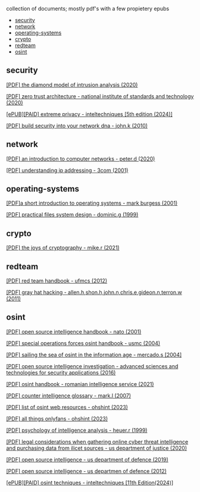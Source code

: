 collection of documents; mostly pdf's with a few propietery epubs

- [security](#security)
- [network](#network)
- [operating-systems](#operating-systems)
- [crypto](#crypto)
- [redteam](#redteam)
- [osint](#osint)
  
## security

[[PDF] the diamond model of intrusion analysis (2020)](https://www.threatintel.academy/wp-content/uploads/2020/07/diamond-model.pdf)


[[PDF] zero trust architecture - national institute of standards and technology (2020)](https://nvlpubs.nist.gov/nistpubs/SpecialPublications/NIST.SP.800-207.pdf)

[[ePUB][PAID] extreme privacy - inteltechniques [5th edition (2024)]](https://inteltechniques.com/book7.html)

[[PDF] build security into your network dna - john.k (2010)](https://www.virtualstarmedia.com/downloads/Forrester_zero_trust_DNA.pdf)

## network

[[PDF] an introduction to computer networks - peter.d (2020)](https://intronetworks.cs.luc.edu/current1/ComputerNetworks.pdf)

[[PDF] understanding ip addressing - 3com (2001)](https://pages.di.unipi.it/ricci/501302.pdf)

## operating-systems

[[PDF]a short introduction to operating systems - mark burgess (2001)](https://markburgess.org/os/os.pdf)

[[PDF] practical files system design - dominic.g (1999)](https://www.nobius.org/dbg/practical-file-system-design.pdf)


## crypto

[[PDF] the joys of cryptography - mike.r (2021)](https://joyofcryptography.com/pdf/book.pdf)

## redteam

[[PDF] red team handbook - ufmcs (2012)](https://web.archive.org/web/20240228065712/http://bib.opensourceintelligence.biz/STORAGE/2012.%20Red%20Team%20Handbook.pdf)

[[PDF] gray hat hacking - allen.h,shon.h,john.n,chris.e,gideon.n,terron.w (2011)](https://pages.cs.wisc.edu/~ace/media/gray-hat-hacking.pdf)

## osint

[[PDF] open source intelligence handbook - nato (2001)](https://web.archive.org/web/20210126020538/http://www.oss.net/dynamaster/file_archive/030201/ca5fb66734f540fbb4f8f6ef759b258c/NATO%20OSINT%20Handbook%20v1.2%20-%20Jan%202002.pdf)

[[PDF] special operations forces osint handbook - usmc (2004)](https://web.archive.org/web/20210903190144/https://bib.opensourceintelligence.biz/STORAGE/2004.%20Special%20operations%20forces%20open%20source%20intellingence%20(OSINT)%20handbook.pdf)

[[PDF] sailing the sea of osint in the information age - mercado.s [2004]](https://web.archive.org/web/20210903190116/https://bib.opensourceintelligence.biz/STORAGE/2004.%20Sailing%20the%20sea%20of%20OSINT.pdf)

[[PDF] open source intelligence investigation - advanced sciences and technologies for security applications (2016)](https://web.archive.org/web/20210903190138/https://bib.opensourceintelligence.biz/STORAGE/2016.%20Open%20source%20intelligence%20investigation.pdf)

[[PDF] osint handbook - romanian intelligence service (2021)](https://web.archive.org/web/20210903190205/https://bib.opensourceintelligence.biz/STORAGE/OSINT%20Handbook.pdf)

[[PDF] counter intelligence glossary - mark.l (2007)](https://irp.fas.org/eprint/ci-glossary.pdf)

[[PDF] list of osint web resources - ohshint (2023)](https://2151249094-files.gitbook.io/~/files/v0/b/gitbook-x-prod.appspot.com/o/spaces%2f-mkyelmibvwvhksgo_iy%2fuploads%2faasxuxtf8bbpv8j5jefr%2f1_complete_list_of_osint_web_resources_light_ohshint.pdf?alt=media&token=abe1890c-27dd-4dce-87b0-484a55fda4ed)

[[PDF] all things onlyfans - ohshint (2023)](https://2151249094-files.gitbook.io/~/files/v0/b/gitbook-x-prod.appspot.com/o/spaces%2f-mkyelmibvwvhksgo_iy%2fuploads%2fjvykujqmkkgkb8gby9ov%2fohshint_all_things_osint_and_onlyfans_light.pdf?alt=media&token=8b07ad7f-bf7c-4453-b268-5f7e41f50b62)

[[PDF] psychology of intelligence analysis - heuer.r (1999)](https://www.ialeia.org/docs/psychology_of_intelligence_analysis.pdf)

[[PDF] legal considerations when gathering online cyber threat intelligence and purchasing data from ilicet sources - us department of justice (2020)](https://www.justice.gov/criminal/criminal-ccips/page/file/1252341/dl?inline=)

[[PDF] open source intelligence - us department of defence (2019)](https://irp.fas.org/doddir/army/atp2-22-9-2017.pdf)

[[PDF] open source intelligence - us departmen of defence (2012)](https://irp.fas.org/doddir/army/atp2-22-9.pdf)

[[ePUB][PAID] osint techniques - inteltechniques [11th Edition(2024)]](https://inteltechniques.com/book1.html)
